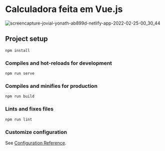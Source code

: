 # Calculadora feita em Vue.js

![screencapture-jovial-yonath-ab899d-netlify-app-2022-02-25-00_30_44](https://user-images.githubusercontent.com/46357854/155648509-766f8871-16c1-4e81-8d02-a7b64d5e33ae.png)

## Project setup
```
npm install
```

### Compiles and hot-reloads for development
```
npm run serve
```

### Compiles and minifies for production
```
npm run build
```

### Lints and fixes files
```
npm run lint
```

### Customize configuration
See [Configuration Reference](https://cli.vuejs.org/config/).
